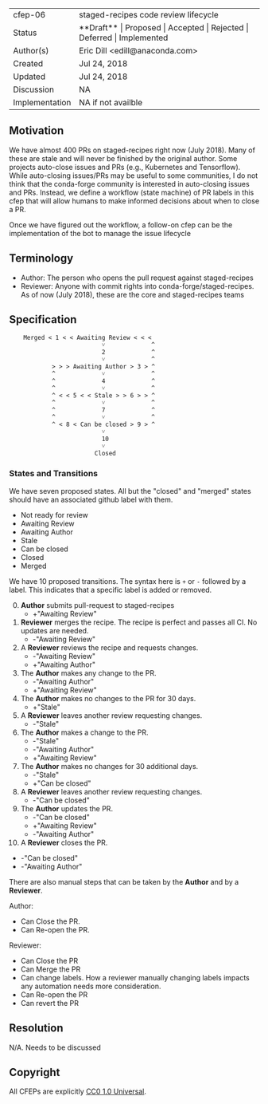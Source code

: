 
<table>
<tr><td> cfep-06 </td><td> staged-recipes code review lifecycle </td>
<tr><td> Status </td><td> **Draft** | Proposed | Accepted | Rejected | Deferred | Implemented </td></tr>
<tr><td> Author(s) </td><td> Eric Dill &lt;edill@anaconda.com&gt;</td></tr>
<tr><td> Created </td><td> Jul 24, 2018</td></tr>
<tr><td> Updated </td><td> Jul 24, 2018</td></tr>
<tr><td> Discussion </td><td> NA </td></tr>
<tr><td> Implementation </td><td> NA if not availble </td></tr>
</table>

## Motivation

We have almost 400 PRs on staged-recipes right now (July 2018). Many of these are stale and will
never be finished by the original author. Some projects auto-close issues and PRs (e.g.,
Kubernetes and Tensorflow). While auto-closing issues/PRs may be useful to some communities, I do
not think that the conda-forge community is interested in auto-closing issues and PRs. Instead,
we define a workflow (state machine) of PR labels in this cfep that will allow humans to make
informed decisions about when to close a PR.

Once we have figured out the workflow, a follow-on cfep can be the implementation of the bot to
manage the issue lifecycle

## Terminology

* Author: The person who opens the pull request against staged-recipes
* Reviewer: Anyone with commit rights into conda-forge/staged-recipes. As of now (July 2018), these
  are the core and staged-recipes teams

## Specification

```
    Merged < 1 < < Awaiting Review < < <
                          ˅             ^
                          2             ^
                          ˅             ^
            > > > Awaiting Author > 3 > ^
            ^             ˅             ^
            ^             4             ^
            ^             ˅             ^
            ^ < < 5 < < Stale > > 6 > > ^
            ^             ˅             ^
            ^             7             ^
            ^             ˅             ^
            ^ < 8 < Can be closed > 9 > ^
                          ˅
                          10
                          ˅
                        Closed
```

### States and Transitions

We have seven proposed states. All but the "closed" and "merged" states should have an associated
github label with them.

* Not ready for review
* Awaiting Review
* Awaiting Author
* Stale
* Can be closed
* Closed
* Merged

We have 10 proposed transitions. The syntax here is `+` or `-` followed by a label. This indicates
that a specific label is added or removed.

0. **Author** submits pull-request to staged-recipes
    * +"Awaiting Review"
1. **Reviewer** merges the recipe. The recipe is perfect and passes all CI. No updates are
   needed.
   * -"Awaiting Review"
2. A **Reviewer** reviews the recipe and requests changes.
   * -"Awaiting Review"
   * +"Awaiting Author"
3. The **Author** makes any change to the PR.
   * -"Awaiting Author"
   * +"Awaiting Review"
4. The **Author** makes no changes to the PR for 30 days.
   * +"Stale"
5. A **Reviewer** leaves another review requesting changes.
   * -"Stale"
6. The **Author** makes a change to the PR.
   * -"Stale"
   * -"Awaiting Author"
   * +"Awaiting Review"
7. The **Author** makes no changes for 30 additional days.
   * -"Stale"
   * +"Can be closed"
8. A **Reviewer** leaves another review requesting changes.
   * -"Can be closed"
9. The **Author** updates the PR.
   * -"Can be closed"
   * +"Awaiting Review"
   * -"Awaiting Author"
10. A **Reviewer** closes the PR.
   * -"Can be closed"
   * -"Awaiting Author"

There are also manual steps that can be taken by the **Author** and by a **Reviewer**.

Author:
* Can Close the PR.
* Can Re-open the PR.

Reviewer:
* Can Close the PR
* Can Merge the PR
* Can change labels. How a reviewer manually changing labels impacts any automation needs more
  consideration.
* Can Re-open the PR
* Can revert the PR

## Resolution

N/A. Needs to be discussed

## Copyright

All CFEPs are explicitly [CC0 1.0 Universal](https://creativecommons.org/publicdomain/zero/1.0/).
